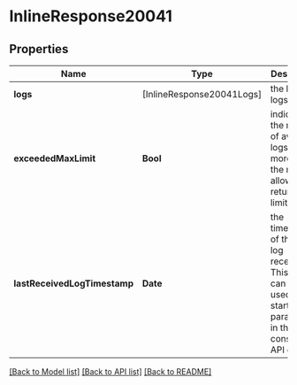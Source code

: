 # InlineResponse20041

## Properties
Name | Type | Description | Notes
------------ | ------------- | ------------- | -------------
**logs** | [InlineResponse20041Logs] | the list of logs | 
**exceededMaxLimit** | **Bool** | indicates if the number of available logs are more than the max allowed return limit(100). | [optional] 
**lastReceivedLogTimestamp** | **Date** | the timestamp of the last log received. This value can be used as the start time parameter in the consecutive API call. | [optional] 

[[Back to Model list]](../README.md#documentation-for-models) [[Back to API list]](../README.md#documentation-for-api-endpoints) [[Back to README]](../README.md)


